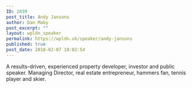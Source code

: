```yaml
---
ID: 2839
post_title: Andy Jansons
author: Dan Maby
post_excerpt: ""
layout: wpldn_speaker
permalink: https://wpldn.uk/speaker/andy-jansons
published: true
post_date: 2018-02-07 10:02:54
---
```

A results-driven, experienced property developer, investor and public speaker. Managing Director, real estate entrepreneur, hammers fan, tennis player and skier.